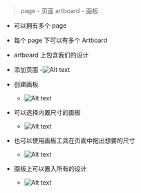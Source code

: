 > page - 页面
> artboard - 画板


- 可以拥有多个 page
- 每个 page 下可以有多个 Artboard
- artboard 上包含我们的设计

- 添加页面
   -![Alt text](images/image.png)
- 创建画板
   - ![Alt text](images/image-1.png)
- 可以选择内置尺寸的画板
   - ![Alt text](images/image-2.png)
- 也可以使用画板工具在页面中拖出想要的尺寸
   - ![Alt text](images/image-3.png)
- 画板上可以置入所有的设计
   - ![Alt text](images/image-4.png)